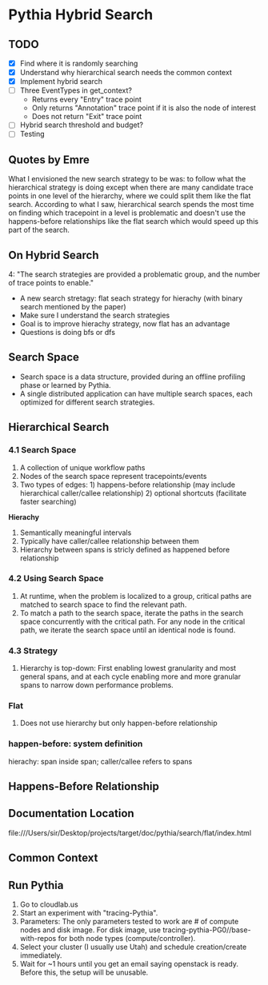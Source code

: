 # Pythia Hybrid Search

## TODO
- [x] Find where it is randomly searching
- [x] Understand why hierarchical search needs the common context
- [x] Implement hybrid search
- [ ] Three EventTypes in get_context?
    * Returns every "Entry" trace point
    * Only returns "Annotation" trace point if it is also the node of interest
    * Does not return "Exit" trace point
- [ ] Hybrid search threshold and budget?
- [ ] Testing

## Quotes by Emre
What I envisioned the new search strategy to be was: to follow what the hierarchical strategy is doing except when there are many candidate trace points in one level of the hierarchy, where we could split them like the flat search. According to what I saw, hierarchical search spends the most time on finding which tracepoint in a level is problematic and doesn't use the happens-before relationships like the flat search which would speed up this part of the search.

## On Hybrid Search
4: "The search strategies are provided a problematic group, and the number of trace points to enable."
* A new search stretagy: flat seach strategy for hierachy (with binary search mentioned by the paper)
* Make sure I understand the search strategies
* Goal is to improve hierachy strategy, now flat has an advantage
* Questions is doing bfs or dfs

## Search Space
* Search space is a data structure, provided during an offline profiling phase or learned by Pythia.
* A single distributed application can have multiple search spaces, each optimized for different search strategies.

## Hierarchical Search
### 4.1 Search Space
1. A collection of unique workflow paths
2. Nodes of the search space represent tracepoints/events
3. Two types of edges: 1) happens-before relationship (may include hierarchical caller/callee relationship) 2) optional shortcuts (facilitate faster searching)

**Hierachy**
1. Semantically meaningful intervals
2. Typically have caller/callee relationship between them
3. Hierarchy between spans is stricly defined as happened before relationship 

### 4.2 Using Search Space
1. At runtime, when the problem is localized to a group, critical paths are matched to search space to find the relevant path.
2. To match a path to the search space, iterate the paths in the search space concurrently with the critical path. For any node in the critical path, we iterate the search space until an identical node is found.

### 4.3 Strategy
1. Hierarchy is top-down: First enabling lowest granularity and most general spans, and at each cycle enabling more and more granular spans to narrow down performance problems.

### Flat
1. Does not use hierarchy but only happen-before relationship

### happen-before: system definition
hierachy: span inside span; caller/callee refers to spans

## Happens-Before Relationship

## Documentation Location
file:///Users/sir/Desktop/projects/target/doc/pythia/search/flat/index.html

## Common Context

## Run Pythia
1. Go to cloudlab.us
2. Start an experiment with "tracing-Pythia".
3. Parameters: The only parameters tested to work are # of compute nodes and disk image. For disk image, use tracing-pythia-PG0//base-with-repos for both node types (compute/controller).
4. Select your cluster (I usually use Utah) and schedule creation/create immediately.
5. Wait for ~1 hours until you get an email saying openstack is ready. Before this, the setup will be unusable.



